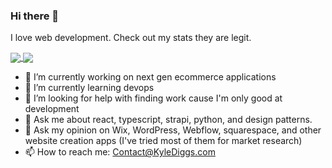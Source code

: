 ### Hi there 👋

I love web development. Check out my stats they are legit.

<a href="https://github.com/anuraghazra/github-readme-stats">
  <img align="center" styles="max-width: 50%" src="https://github-readme-stats.vercel.app/api?username=kyle772&count_private=true&show_icons=true" />
</a>
<a href="https://github.com/anuraghazra/github-readme-stats">
  <img align="center" styles="max-width: 50%" src="https://github-readme-stats.vercel.app/api/top-langs/?username=kyle772&layout=compact&langs_count=8" />
</a>


- 🔭 I’m currently working on next gen ecommerce applications
- 🌱 I’m currently learning devops
- 🤔 I’m looking for help with finding work cause I'm only good at development
- 💬 Ask me about react, typescript, strapi, python, and design patterns.
- 💬 Ask my opinion on Wix, WordPress, Webflow, squarespace, and other website creation apps (I've tried most of them for market research)
- 📫 How to reach me: Contact@KyleDiggs.com
